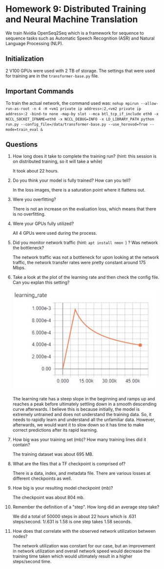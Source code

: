 # Homework 9: Distributed Training and Neural Machine Translation

We train Nvidia OpenSeq2Seq which is a framework for sequence to sequence tasks such as Automatic Speech Recognition (ASR) and Natural Language Processing (NLP).

## Initialization

2 V100 GPUs were used with 2 TB of storage.  The settings that were used for training are in the `transformer-base.py` file.  

## Important Commands

To train the actual network, the command used was: `nohup mpirun --allow-run-as-root -n 4 -H <vm1 private ip address>:2,<vm2 private ip address>:2 -bind-to none -map-by slot --mca btl_tcp_if_include eth0 -x NCCL_SOCKET_IFNAME=eth0 -x NCCL_DEBUG=INFO -x LD_LIBRARY_PATH python run.py --config_file=/data/transformer-base.py --use_horovod=True --mode=train_eval &` 

## Questions

1. How long does it take to complete the training run? (hint: this session is on distributed training, so it will take a while)

   It took about 22 hours.  

2. Do you think your model is fully trained? How can you tell?

   In the loss images, there is a saturation point where it flattens out.    

3. Were you overfitting?

   There is not an increase on the evaluation loss, which means that there is no overfitting.  

4. Were your GPUs fully utilized?

   All 4 GPUs were used during the process.  

5. Did you monitor network traffic (hint: `apt install nmon `) ? Was network the bottleneck?

   The network traffic was not a bottleneck for upon looking at the network traffic, the network transfer rates were pretty constant around 175 Mbps.  

6. Take a look at the plot of the learning rate and then check the config file. Can you explan this setting?

   ![GPU](Photos/learning_rate.png)

   The learning rate has a steep slope in the beginning and ramps up and reaches a peak before ultimately settling down in a smooth descending curve afterwards.  I believe this is because initially, the model is extremely untrained and does not understand the training data.  So, it needs to rapidly learn and understand all the unfamiliar data.  However, afterwards, we would want it to slow down so it has time to make correct predictions after its rapid learning.  

7. How big was your training set (mb)? How many training lines did it contain?

   The training dataset was about 695 MB.  

8. What are the files that a TF checkpoint is comprised of?

   There is a data, index, and metadata file.  There are various losses at different checkpoints as well.  

9. How big is your resulting model checkpoint (mb)?

   The checkpoint was about 804 mb.  

10. Remember the definition of a "step". How long did an average step take?

    We did a total of 50000 steps in about 22 hours which is .631 steps/second.  1/.631 is 1.58 is one step takes 1.58 seconds.  

11. How does that correlate with the observed network utilization between nodes?

    The network utilization was constant for our case, but an improvement in network utilization and overall network speed would decrease the training time taken which would ultimately result in a higher steps/second time.  